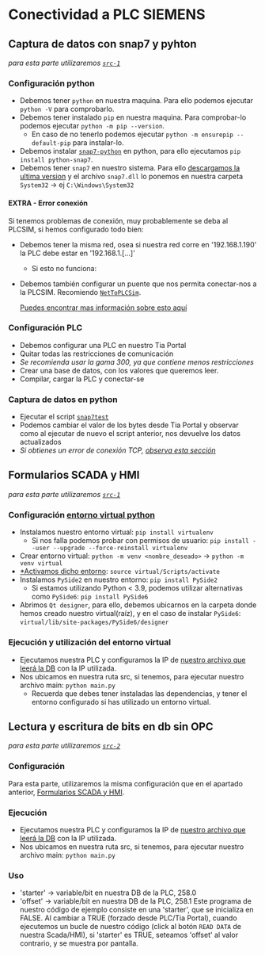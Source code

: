 # Conectividad a PLC SIEMENS
## Captura de datos con snap7 y pyhton
_para esta parte utilizaremos [`src-1`](./src-1/)_
### Configuración python
- Debemos tener `python` en nuestra maquina. Para ello podemos ejecutar `python -V` para comprobarlo.
- Debemos tener instalado `pip` en nuestra maquina. Para comprobar-lo podemos ejecutar `python -m pip --version`.
  - En caso de no tenerlo podemos ejecutar `python -m ensurepip --default-pip` para instalar-lo.
- Debemos instalar [`snap7-python`](https://pypi.org/project/python-snap7/) en python, para ello ejecutamos `pip install python-snap7`.
- Debemos tener `snap7` en nuestro sistema. Para ello [descargamos la ultima version](https://sourceforge.net/projects/snap7/files/) y el archivo `snap7.dll` lo ponemos en nuestra carpeta `System32` -> ej `C:\Windows\System32`
#### EXTRA - Error conexión
Si tenemos problemas de conexión, muy probablemente se deba al PLCSIM, si hemos configurado todo bien:
- Debemos tener la misma red, osea si nuestra red corre en '192.168.1.190' la PLC debe estar en '192.168.1.[...]'
  - Si esto no funciona:
- Debemos también configurar un puente que nos permita conectar-nos a la PLCSIM. Recomiendo [`NetToPLCSim`](https://nettoplcsim.sourceforge.net/).
    
    [Puedes encontrar mas información sobre esto aquí](./err-plssim.md)
### Configuración PLC
- Debemos configurar una PLC en nuestro Tia Portal
- Quitar todas las restricciones de comunicación
- _Se recomienda usar la gama 300, ya que contiene menos restricciones_
- Crear una base de datos, con los valores que queremos leer.
- Compilar, cargar la PLC y conectar-se
### Captura de datos en python
- Ejecutar el script [`snap7test`](./src-1/snap7test.py)
- Podemos cambiar el valor de los bytes desde Tia Portal y observar como al ejecutar de nuevo el script anterior, nos devuelve los datos actualizados
- _Si obtienes un error de conexión TCP, [observa esta sección](#extra---error-conexión)_

## Formularios SCADA y HMI
_para esta parte utilizaremos [`src-1`](./src-1/)_
### Configuración [entorno virtual python](./entorno-virtual.md)
- Instalamos nuestro entorno virtual: `pip install virtualenv`
  - Si nos falla podemos probar con permisos de usuario: `pip install --user --upgrade --force-reinstall virtualenv`
- Crear entorno virtual: `python -m venv <nombre_deseado>` -> `python -m venv virtual`
- [*Activamos dicho entorno](./entorno-virtual.md#uso-con-distintas-terminales): `source virtual/Scripts/activate`
- Instalamos `PySide2` en nuestro entorno: `pip install PySide2`
  - Si estamos utilizando Python < 3.9, podemos utilizar alternativas como `PySide6`: `pip install PySide6`
- Abrimos `Qt designer`, para ello, debemos ubicarnos en la carpeta donde hemos creado nuestro virtual(raíz), y en el caso de instalar `PySide6`: `virtual/lib/site-packages/PySide6/designer`
### Ejecución y utilización del entorno virtual
- Ejecutamos nuestra PLC y configuramos la IP de [nuestro archivo que leerá la DB](./src-1/readDB.py) con la IP utilizada.
- Nos ubicamos en nuestra ruta src, si tenemos, para ejecutar nuestro archivo main: `python main.py`
  - Recuerda que debes tener instaladas las dependencias, y tener el entorno configurado si has utilizado un entorno virtual.

## Lectura y escritura de bits en db sin OPC
_para esta parte utilizaremos [`src-2`](./src-2/)_
### Configuración
Para esta parte, utilizaremos la misma configuración que en el apartado anterior, [Formularios SCADA y HMI](#formularios-scada-y-hmi).
### Ejecución
- Ejecutamos nuestra PLC y configuramos la IP de [nuestro archivo que leerá la DB](./src-2/DB.py) con la IP utilizada.
- Nos ubicamos en nuestra ruta src, si tenemos, para ejecutar nuestro archivo main: `python main.py`
### Uso
- 'starter' -> variable/bit en nuestra DB de la PLC, 258.0
- 'offset' -> variable/bit en nuestra DB de la PLC, 258.1
Este programa de nuestro código de ejemplo consiste en una 'starter', que se inicializa en FALSE. Al cambiar a TRUE (forzado desde PLC/Tia Portal), cuando ejecutemos un bucle de nuestro código (click al botón `READ DATA` de nuestra Scada/HMI), si 'starter' es TRUE, seteamos 'offset' al valor contrario, y se muestra por pantalla.